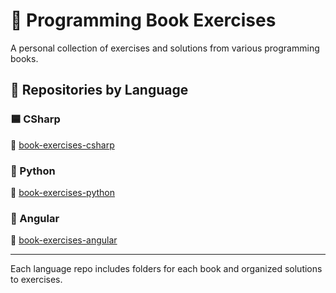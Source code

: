 # 📘 Programming Book Exercises

A personal collection of exercises and solutions from various programming books.

## 📌 Repositories by Language

### 🟦 CSharp
📁 [book-exercises-csharp](https://github.com/yourusername/book-exercises-csharp)

### 🐍 Python
📁 [book-exercises-python](https://github.com/yourusername/book-exercises-python)

### 🔴 Angular
📁 [book-exercises-angular](https://github.com/yourusername/book-exercises-angular)

---

Each language repo includes folders for each book and organized solutions to exercises.

